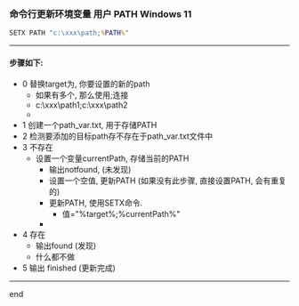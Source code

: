 
### 命令行更新环境变量 用户 PATH Windows 11

```cmd
SETX PATH "c:\xxx\path;%PATH%"

```

---

#### 步骤如下:

 - 0 替换target为, 你要设置的新的path
   - 如果有多个, 那么使用;连接
   - c:\xxx\path1;c:\xxx\path2
   - 
 - 1 创建一个path_var.txt, 用于存储PATH
 - 2 检测要添加的目标path存不存在于path_var.txt文件中
 - 3 不存在
   - 设置一个变量currentPath, 存储当前的PATH
     - 输出notfound, (未发现)
     - 设置一个空值, 更新PATH (如果没有此步骤, 直接设置PATH, 会有重复的)
     - 更新PATH, 使用SETX命令.
       - 值="%target%;%currentPath%"
     - 
 - 4 存在
   - 输出found (发现)
   - 什么都不做
 - 5 输出 finished (更新完成)

---

end